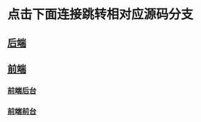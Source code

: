 # 点击下面连接跳转相对应源码分支
## [后端](https://github.com/jpdark957/guli/tree/back-end)
## [前端](https://github.com/jpdark957/guli/tree/front-end)
### [前端后台](https://github.com/jpdark957/guli/tree/front-end/guli_admin)
### [前端前台](https://github.com/jpdark957/guli/tree/front-end/guli_front)
